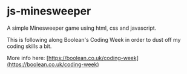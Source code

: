 # js-minesweeper

A simple Minesweeper game using html, css and javascript.

This is following along Boolean's Coding Week in order to dust off my coding skills a bit. 

More info here: [https://boolean.co.uk/coding-week](https://boolean.co.uk/coding-week)
